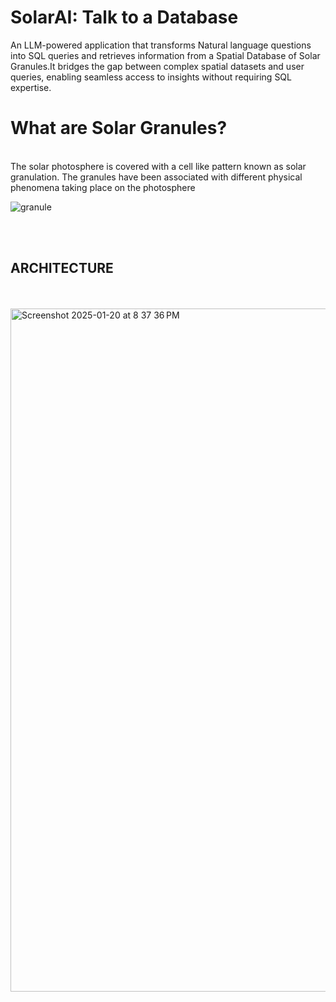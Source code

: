 # SolarAI: Talk to a Database
An LLM-powered application that transforms Natural language questions into SQL queries and retrieves information from a Spatial Database of Solar Granules.It bridges the gap between complex spatial datasets and user queries, enabling seamless access to insights without requiring SQL expertise.

# What are Solar Granules?
<br/>
The solar photosphere is covered with a cell like pattern known as solar granulation. The granules have been associated with different physical phenomena taking place on the photosphere
<br/>

![granule](https://github.com/user-attachments/assets/235f297f-4473-4f61-85b7-f13b664e167e)


<br/>
<br/>

## **ARCHITECTURE**
<br/>
<br/>
<img width="1093" alt="Screenshot 2025-01-20 at 8 37 36 PM" src="https://github.com/user-attachments/assets/a8777c20-4ae5-496c-bec4-e1596513f155" />



